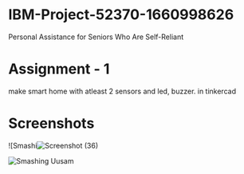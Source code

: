# IBM-Project-52370-1660998626
Personal Assistance for Seniors Who Are Self-Reliant

# Assignment - 1

make smart home with atleast 2 sensors and led, buzzer. in tinkercad

# Screenshots

![Smashi![Screenshot (36)](https://user-images.githubusercontent.com/91111592/190105129-88848a0e-7af3-494a-8148-8be6fbd0a0b0.png)




![Smashing Uusam](https://user-images.githubusercontent.com/91111592/190106388-191ade77-ac04-4119-882c-424edc660806.png)


